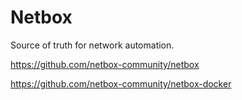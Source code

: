 # Netbox

Source of truth for network automation.

https://github.com/netbox-community/netbox

https://github.com/netbox-community/netbox-docker


